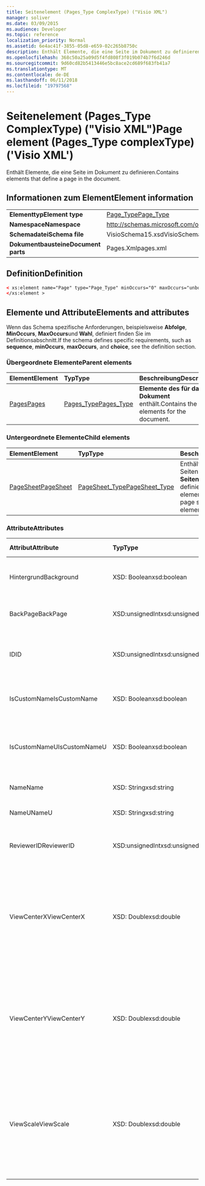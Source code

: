 ```yaml
---
title: Seitenelement (Pages_Type ComplexType) ("Visio XML")
manager: soliver
ms.date: 03/09/2015
ms.audience: Developer
ms.topic: reference
localization_priority: Normal
ms.assetid: 6e4ac41f-3855-05d8-e659-02c265b8750c
description: Enthält Elemente, die eine Seite im Dokument zu definieren.
ms.openlocfilehash: 368c50a25a09d5f4fd808f3f019b074b7f6d246d
ms.sourcegitcommit: 9d60cd82b5413446e5bc8ace2cd689f683fb41a7
ms.translationtype: MT
ms.contentlocale: de-DE
ms.lasthandoff: 06/11/2018
ms.locfileid: "19797568"
---
```

# <a name="page-element-pagestype-complextype-visio-xml"></a><span data-ttu-id="6ff53-103">Seitenelement (Pages_Type ComplexType) ("Visio XML")</span><span class="sxs-lookup"><span data-stu-id="6ff53-103">Page element (Pages_Type complexType) ('Visio XML')</span></span>

<span data-ttu-id="6ff53-104">Enthält Elemente, die eine Seite im Dokument zu definieren.</span><span class="sxs-lookup"><span data-stu-id="6ff53-104">Contains elements that define a page in the document.</span></span>
  
## <a name="element-information"></a><span data-ttu-id="6ff53-105">Informationen zum Element</span><span class="sxs-lookup"><span data-stu-id="6ff53-105">Element information</span></span>

|||
|:-----|:-----|
|<span data-ttu-id="6ff53-106">**Elementtyp**</span><span class="sxs-lookup"><span data-stu-id="6ff53-106">**Element type**</span></span> <br/> |[<span data-ttu-id="6ff53-107">Page_Type</span><span class="sxs-lookup"><span data-stu-id="6ff53-107">Page_Type</span></span>](page_type-complextypevisio-xml.md) <br/> |
|<span data-ttu-id="6ff53-108">**Namespace**</span><span class="sxs-lookup"><span data-stu-id="6ff53-108">**Namespace**</span></span> <br/> |http://schemas.microsoft.com/office/visio/2012/main  <br/> |
|<span data-ttu-id="6ff53-109">**Schemadatei**</span><span class="sxs-lookup"><span data-stu-id="6ff53-109">**Schema file**</span></span> <br/> |<span data-ttu-id="6ff53-110">VisioSchema15.xsd</span><span class="sxs-lookup"><span data-stu-id="6ff53-110">VisioSchema15.xsd</span></span>  <br/> |
|<span data-ttu-id="6ff53-111">**Dokumentbausteine**</span><span class="sxs-lookup"><span data-stu-id="6ff53-111">**Document parts**</span></span> <br/> |<span data-ttu-id="6ff53-112">Pages.Xml</span><span class="sxs-lookup"><span data-stu-id="6ff53-112">pages.xml</span></span>  <br/> |
   
## <a name="definition"></a><span data-ttu-id="6ff53-113">Definition</span><span class="sxs-lookup"><span data-stu-id="6ff53-113">Definition</span></span>

```XML
< xs:element name="Page" type="Page_Type" minOccurs="0" maxOccurs="unbounded" >
</xs:element >
```

## <a name="elements-and-attributes"></a><span data-ttu-id="6ff53-114">Elemente und Attribute</span><span class="sxs-lookup"><span data-stu-id="6ff53-114">Elements and attributes</span></span>

<span data-ttu-id="6ff53-115">Wenn das Schema spezifische Anforderungen, beispielsweise **Abfolge**, **MinOccurs**, **MaxOccurs**und **Wahl**, definiert finden Sie im Definitionsabschnitt.</span><span class="sxs-lookup"><span data-stu-id="6ff53-115">If the schema defines specific requirements, such as **sequence**, **minOccurs**, **maxOccurs**, and **choice**, see the definition section.</span></span> 
  
### <a name="parent-elements"></a><span data-ttu-id="6ff53-116">Übergeordnete Elemente</span><span class="sxs-lookup"><span data-stu-id="6ff53-116">Parent elements</span></span>

|<span data-ttu-id="6ff53-117">**Element**</span><span class="sxs-lookup"><span data-stu-id="6ff53-117">**Element**</span></span>|<span data-ttu-id="6ff53-118">**Typ**</span><span class="sxs-lookup"><span data-stu-id="6ff53-118">**Type**</span></span>|<span data-ttu-id="6ff53-119">**Beschreibung**</span><span class="sxs-lookup"><span data-stu-id="6ff53-119">**Description**</span></span>|
|:-----|:-----|:-----|
|[<span data-ttu-id="6ff53-120">Pages</span><span class="sxs-lookup"><span data-stu-id="6ff53-120">Pages</span></span>](pages-elementvisio-xml.md) <br/> |[<span data-ttu-id="6ff53-121">Pages_Type</span><span class="sxs-lookup"><span data-stu-id="6ff53-121">Pages_Type</span></span>](pages_type-complextypevisio-xml.md) <br/> |<span data-ttu-id="6ff53-122">**Elemente des für das Dokument** enthält.</span><span class="sxs-lookup"><span data-stu-id="6ff53-122">Contains the **Page** elements for the document.</span></span>  <br/> |
   
### <a name="child-elements"></a><span data-ttu-id="6ff53-123">Untergeordnete Elemente</span><span class="sxs-lookup"><span data-stu-id="6ff53-123">Child elements</span></span>

|<span data-ttu-id="6ff53-124">**Element**</span><span class="sxs-lookup"><span data-stu-id="6ff53-124">**Element**</span></span>|<span data-ttu-id="6ff53-125">**Typ**</span><span class="sxs-lookup"><span data-stu-id="6ff53-125">**Type**</span></span>|<span data-ttu-id="6ff53-126">**Beschreibung**</span><span class="sxs-lookup"><span data-stu-id="6ff53-126">**Description**</span></span>|
|:-----|:-----|:-----|
|[<span data-ttu-id="6ff53-127">PageSheet</span><span class="sxs-lookup"><span data-stu-id="6ff53-127">PageSheet</span></span>](pagesheet-element-page_type-complextypevisio-xml.md) <br/> |[<span data-ttu-id="6ff53-128">PageSheet_Type</span><span class="sxs-lookup"><span data-stu-id="6ff53-128">PageSheet_Type</span></span>](pagesheet_type-complextypevisio-xml.md) <br/> |<span data-ttu-id="6ff53-129">Enthält Elemente, die das Seitenblatt für **ein Seitenelement** definieren.</span><span class="sxs-lookup"><span data-stu-id="6ff53-129">Contains elements that define the page sheet for a **Page** element.</span></span>  <br/> |
   
### <a name="attributes"></a><span data-ttu-id="6ff53-130">Attribute</span><span class="sxs-lookup"><span data-stu-id="6ff53-130">Attributes</span></span>

|<span data-ttu-id="6ff53-131">**Attribut**</span><span class="sxs-lookup"><span data-stu-id="6ff53-131">**Attribute**</span></span>|<span data-ttu-id="6ff53-132">**Typ**</span><span class="sxs-lookup"><span data-stu-id="6ff53-132">**Type**</span></span>|<span data-ttu-id="6ff53-133">**Erforderlich**</span><span class="sxs-lookup"><span data-stu-id="6ff53-133">**Required**</span></span>|<span data-ttu-id="6ff53-134">**Beschreibung**</span><span class="sxs-lookup"><span data-stu-id="6ff53-134">**Description**</span></span>|<span data-ttu-id="6ff53-135">**Mögliche Werte**</span><span class="sxs-lookup"><span data-stu-id="6ff53-135">**Possible values**</span></span>|
|:-----|:-----|:-----|:-----|:-----|
|<span data-ttu-id="6ff53-136">Hintergrund</span><span class="sxs-lookup"><span data-stu-id="6ff53-136">Background</span></span>  <br/> |<span data-ttu-id="6ff53-137">XSD: Boolean</span><span class="sxs-lookup"><span data-stu-id="6ff53-137">xsd:boolean</span></span>  <br/> |<span data-ttu-id="6ff53-138">Optional</span><span class="sxs-lookup"><span data-stu-id="6ff53-138">optional</span></span>  <br/> |<span data-ttu-id="6ff53-139">Ein Kennzeichen gibt an, ob die Seite ein Hintergrundblatt ist.</span><span class="sxs-lookup"><span data-stu-id="6ff53-139">A flag indicating if the page is a background page.</span></span>  <br/> |<span data-ttu-id="6ff53-140">Werte des Typs xsd: Boolean.</span><span class="sxs-lookup"><span data-stu-id="6ff53-140">Values of the xsd:boolean type.</span></span>  <br/> |
|<span data-ttu-id="6ff53-141">BackPage</span><span class="sxs-lookup"><span data-stu-id="6ff53-141">BackPage</span></span>  <br/> |<span data-ttu-id="6ff53-142">XSD:unsignedInt</span><span class="sxs-lookup"><span data-stu-id="6ff53-142">xsd:unsignedInt</span></span>  <br/> |<span data-ttu-id="6ff53-143">Optional</span><span class="sxs-lookup"><span data-stu-id="6ff53-143">optional</span></span>  <br/> |<span data-ttu-id="6ff53-144">Die ID des Hintergrundblatt auf dieser Seite.</span><span class="sxs-lookup"><span data-stu-id="6ff53-144">The ID of this page's background page.</span></span>  <br/> |<span data-ttu-id="6ff53-145">Werte des Typs Xsd:unsignedInt.</span><span class="sxs-lookup"><span data-stu-id="6ff53-145">Values of the xsd:unsignedInt type.</span></span>  <br/> |
|<span data-ttu-id="6ff53-146">ID</span><span class="sxs-lookup"><span data-stu-id="6ff53-146">ID</span></span>  <br/> |<span data-ttu-id="6ff53-147">XSD:unsignedInt</span><span class="sxs-lookup"><span data-stu-id="6ff53-147">xsd:unsignedInt</span></span>  <br/> |<span data-ttu-id="6ff53-148">erforderlich</span><span class="sxs-lookup"><span data-stu-id="6ff53-148">required</span></span>  <br/> |<span data-ttu-id="6ff53-149">Die eindeutige ID des Elements in seinem übergeordneten Element.</span><span class="sxs-lookup"><span data-stu-id="6ff53-149">The unique ID of the element within its parent element.</span></span>  <br/> |<span data-ttu-id="6ff53-150">Werte des Typs Xsd:unsignedInt.</span><span class="sxs-lookup"><span data-stu-id="6ff53-150">Values of the xsd:unsignedInt type.</span></span>  <br/> |
|<span data-ttu-id="6ff53-151">IsCustomName</span><span class="sxs-lookup"><span data-stu-id="6ff53-151">IsCustomName</span></span>  <br/> |<span data-ttu-id="6ff53-152">XSD: Boolean</span><span class="sxs-lookup"><span data-stu-id="6ff53-152">xsd:boolean</span></span>  <br/> |<span data-ttu-id="6ff53-153">Optional</span><span class="sxs-lookup"><span data-stu-id="6ff53-153">optional</span></span>  <br/> |<span data-ttu-id="6ff53-154">Gibt an, ob der Name des Benutzers angepasst wurde.</span><span class="sxs-lookup"><span data-stu-id="6ff53-154">Indicates whether the name has been customized by the user.</span></span>  <br/> |<span data-ttu-id="6ff53-155">Werte des Typs xsd: Boolean.</span><span class="sxs-lookup"><span data-stu-id="6ff53-155">Values of the xsd:Boolean type.</span></span>  <br/> |
|<span data-ttu-id="6ff53-156">IsCustomNameU</span><span class="sxs-lookup"><span data-stu-id="6ff53-156">IsCustomNameU</span></span>  <br/> |<span data-ttu-id="6ff53-157">XSD: Boolean</span><span class="sxs-lookup"><span data-stu-id="6ff53-157">xsd:boolean</span></span>  <br/> |<span data-ttu-id="6ff53-158">Optional</span><span class="sxs-lookup"><span data-stu-id="6ff53-158">optional</span></span>  <br/> |<span data-ttu-id="6ff53-159">Gibt an, ob der universelle Name durch den Benutzer angepasst wurde.</span><span class="sxs-lookup"><span data-stu-id="6ff53-159">Indicates whether the universal name has been customized by the user.</span></span>  <br/> |<span data-ttu-id="6ff53-160">Werte des Typs xsd: Boolean.</span><span class="sxs-lookup"><span data-stu-id="6ff53-160">Values of the xsd:Boolean type.</span></span>  <br/> |
|<span data-ttu-id="6ff53-161">Name</span><span class="sxs-lookup"><span data-stu-id="6ff53-161">Name</span></span>  <br/> |<span data-ttu-id="6ff53-162">XSD: String</span><span class="sxs-lookup"><span data-stu-id="6ff53-162">xsd:string</span></span>  <br/> |<span data-ttu-id="6ff53-163">Optional</span><span class="sxs-lookup"><span data-stu-id="6ff53-163">optional</span></span>  <br/> |<span data-ttu-id="6ff53-164">Der Name des Elements.</span><span class="sxs-lookup"><span data-stu-id="6ff53-164">The name of the element.</span></span>  <br/> |<span data-ttu-id="6ff53-165">Werte des Typs xsd: String.</span><span class="sxs-lookup"><span data-stu-id="6ff53-165">Values of the xsd:string type.</span></span>  <br/> |
|<span data-ttu-id="6ff53-166">NameU</span><span class="sxs-lookup"><span data-stu-id="6ff53-166">NameU</span></span>  <br/> |<span data-ttu-id="6ff53-167">XSD: String</span><span class="sxs-lookup"><span data-stu-id="6ff53-167">xsd:string</span></span>  <br/> |<span data-ttu-id="6ff53-168">Optional</span><span class="sxs-lookup"><span data-stu-id="6ff53-168">optional</span></span>  <br/> |<span data-ttu-id="6ff53-169">Der universelle Name des Elements.</span><span class="sxs-lookup"><span data-stu-id="6ff53-169">The universal name of the element.</span></span>  <br/> |<span data-ttu-id="6ff53-170">Werte des Typs xsd: String.</span><span class="sxs-lookup"><span data-stu-id="6ff53-170">Values of the xsd:string type.</span></span>  <br/> |
|<span data-ttu-id="6ff53-171">ReviewerID</span><span class="sxs-lookup"><span data-stu-id="6ff53-171">ReviewerID</span></span>  <br/> |<span data-ttu-id="6ff53-172">XSD:unsignedInt</span><span class="sxs-lookup"><span data-stu-id="6ff53-172">xsd:unsignedInt</span></span>  <br/> |<span data-ttu-id="6ff53-173">Optional</span><span class="sxs-lookup"><span data-stu-id="6ff53-173">optional</span></span>  <br/> |<span data-ttu-id="6ff53-174">Die ID des Bearbeiters Markupüberlagerung zugeordnet.</span><span class="sxs-lookup"><span data-stu-id="6ff53-174">The ID of the reviewer associated with the markup overlay.</span></span>  <br/> |<span data-ttu-id="6ff53-175">Werte des Typs Xsd:unsignedInt.</span><span class="sxs-lookup"><span data-stu-id="6ff53-175">Values of the xsd:unsignedInt type.</span></span>  <br/> |
|<span data-ttu-id="6ff53-176">ViewCenterX</span><span class="sxs-lookup"><span data-stu-id="6ff53-176">ViewCenterX</span></span>  <br/> |<span data-ttu-id="6ff53-177">XSD: Double</span><span class="sxs-lookup"><span data-stu-id="6ff53-177">xsd:double</span></span>  <br/> |<span data-ttu-id="6ff53-178">Optional</span><span class="sxs-lookup"><span data-stu-id="6ff53-178">optional</span></span>  <br/> |<span data-ttu-id="6ff53-179">**ViewCenterX** und **ViewCenterY** geben einen Mittelpunkt auf einer Seite, die eine neue Ansicht (Fenster) geht davon aus, wenn es zunächst geöffnet wird.</span><span class="sxs-lookup"><span data-stu-id="6ff53-179">**ViewCenterX** and **ViewCenterY** specify a center point on a page that a new view (window) assumes when it is opened initially.</span></span>  <br/> |<span data-ttu-id="6ff53-180">Werte des Typs xsd: Double.</span><span class="sxs-lookup"><span data-stu-id="6ff53-180">Values of the xsd:double type.</span></span>  <br/> |
|<span data-ttu-id="6ff53-181">ViewCenterY</span><span class="sxs-lookup"><span data-stu-id="6ff53-181">ViewCenterY</span></span>  <br/> |<span data-ttu-id="6ff53-182">XSD: Double</span><span class="sxs-lookup"><span data-stu-id="6ff53-182">xsd:double</span></span>  <br/> |<span data-ttu-id="6ff53-183">Optional</span><span class="sxs-lookup"><span data-stu-id="6ff53-183">optional</span></span>  <br/> |<span data-ttu-id="6ff53-184">**ViewCenterX** und **ViewCenterY** geben einen Mittelpunkt auf einer Seite, die eine neue Ansicht (Fenster) geht davon aus, wenn es zunächst geöffnet wird.</span><span class="sxs-lookup"><span data-stu-id="6ff53-184">**ViewCenterX** and **ViewCenterY** specify a center point on a page that a new view (window) assumes when it is opened initially.</span></span>  <br/> |<span data-ttu-id="6ff53-185">Werte des Typs xsd: Double.</span><span class="sxs-lookup"><span data-stu-id="6ff53-185">Values of the xsd:double type.</span></span>  <br/> |
|<span data-ttu-id="6ff53-186">ViewScale</span><span class="sxs-lookup"><span data-stu-id="6ff53-186">ViewScale</span></span>  <br/> |<span data-ttu-id="6ff53-187">XSD: Double</span><span class="sxs-lookup"><span data-stu-id="6ff53-187">xsd:double</span></span>  <br/> |<span data-ttu-id="6ff53-188">Optional</span><span class="sxs-lookup"><span data-stu-id="6ff53-188">optional</span></span>  <br/> |<span data-ttu-id="6ff53-189">Der Standardwert Vergrößerungsfaktor verwendet, wenn eine neue Ansicht (Fenster) auf der Seite geöffnet wird.</span><span class="sxs-lookup"><span data-stu-id="6ff53-189">The default magnification factor to use when a new view (window) of the page is opened.</span></span> <span data-ttu-id="6ff53-190">Beispiel: 1 = 100 %; 1,5 = 150 % und So weiter.</span><span class="sxs-lookup"><span data-stu-id="6ff53-190">For example, 1 = 100%; 1.5 = 150%, and so on.</span></span>  <br/> |<span data-ttu-id="6ff53-191">Werte des Typs xsd: Double.</span><span class="sxs-lookup"><span data-stu-id="6ff53-191">Values of the xsd:double type.</span></span>  <br/> |
   

